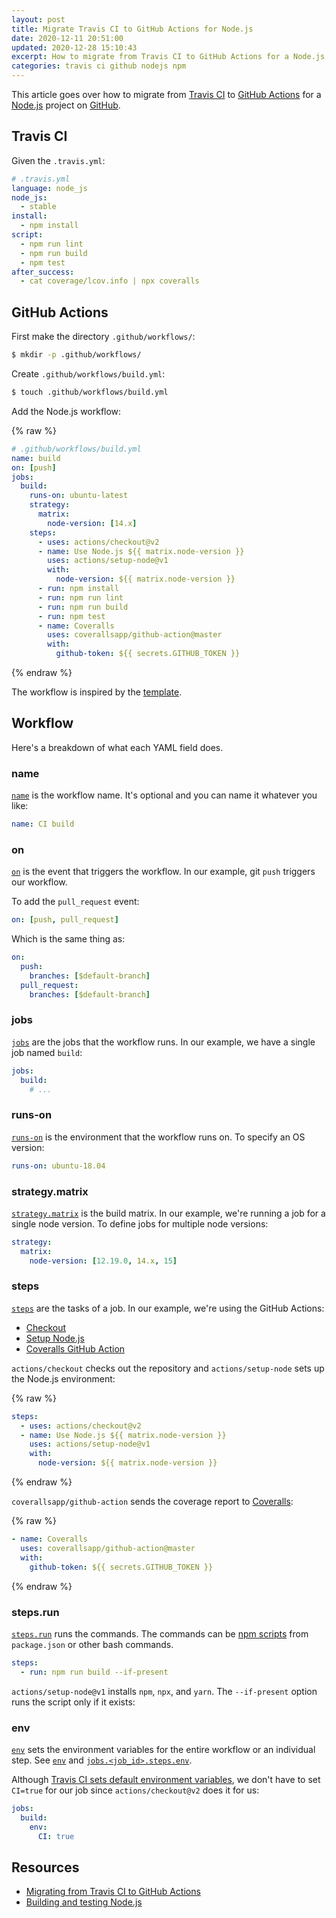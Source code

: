 ```yaml
---
layout: post
title: Migrate Travis CI to GitHub Actions for Node.js
date: 2020-12-11 20:51:00
updated: 2020-12-28 15:10:43
excerpt: How to migrate from Travis CI to GitHub Actions for a Node.js project.
categories: travis ci github nodejs npm
---
```


<!--email_off-->

This article goes over how to migrate from [Travis CI](https://b.remarkabl.org/travis-ci) to [GitHub Actions](https://b.remarkabl.org/github-actions) for a [Node.js](https://b.remarkabl.org/nodejs-site) project on [GitHub](https://b.remarkabl.org/github-site).

## Travis CI

Given the `.travis.yml`:

```yml
# .travis.yml
language: node_js
node_js:
  - stable
install:
  - npm install
script:
  - npm run lint
  - npm run build
  - npm test
after_success:
  - cat coverage/lcov.info | npx coveralls
```

## GitHub Actions

First make the directory `.github/workflows/`:

```sh
$ mkdir -p .github/workflows/
```

Create `.github/workflows/build.yml`:

```sh
$ touch .github/workflows/build.yml
```

Add the Node.js workflow:

{% raw %}

```yml
# .github/workflows/build.yml
name: build
on: [push]
jobs:
  build:
    runs-on: ubuntu-latest
    strategy:
      matrix:
        node-version: [14.x]
    steps:
      - uses: actions/checkout@v2
      - name: Use Node.js ${{ matrix.node-version }}
        uses: actions/setup-node@v1
        with:
          node-version: ${{ matrix.node-version }}
      - run: npm install
      - run: npm run lint
      - run: npm run build
      - run: npm test
      - name: Coveralls
        uses: coverallsapp/github-action@master
        with:
          github-token: ${{ secrets.GITHUB_TOKEN }}
```

{% endraw %}

The workflow is inspired by the [template](https://docs.github.com/en/free-pro-team@latest/actions/guides/building-and-testing-nodejs#starting-with-the-nodejs-workflow-template).

## Workflow

Here's a breakdown of what each YAML field does.

### name

[`name`](https://docs.github.com/en/free-pro-team@latest/actions/reference/workflow-syntax-for-github-actions#name) is the workflow name. It's optional and you can name it whatever you like:

```yml
name: CI build
```

### on

[`on`](https://docs.github.com/en/free-pro-team@latest/actions/reference/workflow-syntax-for-github-actions#on) is the event that triggers the workflow. In our example, git `push` triggers our workflow.

To add the `pull_request` event:

```yml
on: [push, pull_request]
```

Which is the same thing as:

```yml
on:
  push:
    branches: [$default-branch]
  pull_request:
    branches: [$default-branch]
```

### jobs

[`jobs`](https://docs.github.com/en/free-pro-team@latest/actions/reference/workflow-syntax-for-github-actions#jobs) are the jobs that the workflow runs. In our example, we have a single job named `build`:

```yml
jobs:
  build:
    # ...
```

### runs-on

[`runs-on`](https://docs.github.com/en/free-pro-team@latest/actions/reference/workflow-syntax-for-github-actions#jobsjob_idruns-on) is the environment that the workflow runs on. To specify an OS version:

```yml
runs-on: ubuntu-18.04
```

### strategy.matrix

[`strategy.matrix`](https://docs.github.com/en/free-pro-team@latest/actions/reference/workflow-syntax-for-github-actions#jobsjob_idstrategymatrix) is the build matrix. In our example, we're running a job for a single node version. To define jobs for multiple node versions:

```yml
strategy:
  matrix:
    node-version: [12.19.0, 14.x, 15]
```

### steps

[`steps`](https://docs.github.com/en/free-pro-team@latest/actions/reference/workflow-syntax-for-github-actions#jobsjob_idsteps) are the tasks of a job. In our example, we're using the GitHub Actions:

- [Checkout](https://github.com/marketplace/actions/checkout)
- [Setup Node.js](https://github.com/marketplace/actions/setup-node-js-environment)
- [Coveralls GitHub Action](https://github.com/marketplace/actions/coveralls-github-action)

`actions/checkout` checks out the repository and `actions/setup-node` sets up the Node.js environment:

{% raw %}

```yml
steps:
  - uses: actions/checkout@v2
  - name: Use Node.js ${{ matrix.node-version }}
    uses: actions/setup-node@v1
    with:
      node-version: ${{ matrix.node-version }}
```

{% endraw %}

`coverallsapp/github-action` sends the coverage report to [Coveralls](https://coveralls.io/):

{% raw %}

```yml
- name: Coveralls
  uses: coverallsapp/github-action@master
  with:
    github-token: ${{ secrets.GITHUB_TOKEN }}
```

{% endraw %}

### steps.run

[`steps.run`](https://docs.github.com/en/free-pro-team@latest/actions/reference/workflow-syntax-for-github-actions#jobsjob_idstepsrun) runs the commands. The commands can be [npm scripts](https://docs.npmjs.com/cli/v6/commands/npm-run-script/) from `package.json` or other bash commands.

```yml
steps:
  - run: npm run build --if-present
```

`actions/setup-node@v1` installs `npm`, `npx`, and `yarn`. The `--if-present` option runs the script only if it exists:

### env

[`env`](https://docs.github.com/en/free-pro-team@latest/actions/reference/workflow-syntax-for-github-actions#jobsjob_idenv) sets the environment variables for the entire workflow or an individual step. See [`env`](https://docs.github.com/en/free-pro-team@latest/actions/reference/workflow-syntax-for-github-actions#env) and [`jobs.<job_id>.steps.env`](https://docs.github.com/en/free-pro-team@latest/actions/reference/workflow-syntax-for-github-actions#jobsjob_idstepsenv).

Although [Travis CI sets default environment variables](https://docs.travis-ci.com/user/environment-variables/#default-environment-variables), we don't have to set `CI=true` for our job since `actions/checkout@v2` does it for us:

```yml
jobs:
  build:
    env:
      CI: true
```

## Resources

- [Migrating from Travis CI to GitHub Actions](https://docs.github.com/en/free-pro-team@latest/actions/learn-github-actions/migrating-from-travis-ci-to-github-actions)
- [Building and testing Node.js](https://docs.github.com/en/free-pro-team@latest/actions/guides/building-and-testing-nodejs)

<!--/email_off-->
